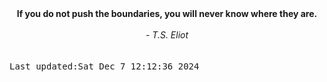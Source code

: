 
<div align="center"><b><span>If you do not push the boundaries, you will never know where they are.</span></b><br><br><i> - T.S. Eliot</i></div>
<br><br><kbd>Last updated:Sat Dec  7 12:12:36 2024</kbd>